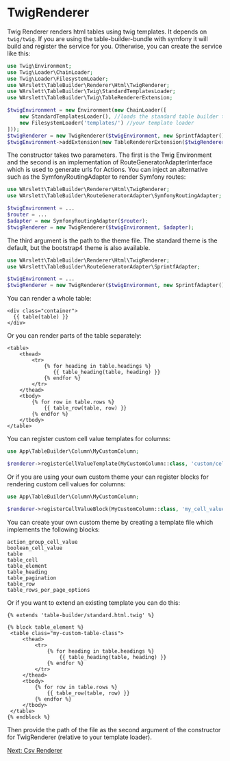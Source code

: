 # TwigRenderer
Twig Renderer renders html tables using twig templates. It depends on `twig/twig`. If you are using the
table-builder-bundle with symfony it will build and register the service for you. Otherwise, you can create the service
like this:
```php
use Twig\Environment;
use Twig\Loader\ChainLoader;
use Twig\Loader\FilesystemLoader;
use WArslett\TableBuilder\Renderer\Html\TwigRenderer;
use WArslett\TableBuilder\Twig\StandardTemplatesLoader;
use WArslett\TableBuilder\Twig\TableRendererExtension;

$twigEnvironment = new Environment(new ChainLoader([
    new StandardTemplatesLoader(), //loads the standard table builder templates
    new FilesystemLoader('templates/') //your template loader
]));
$twigRenderer = new TwigRenderer($twigEnvironment, new SprintfAdapter());
$twigEnvironment->addExtension(new TableRendererExtension($twigRenderer)); // the extension must be loaded
```

The constructor takes two parameters. The first is the Twig Environment and the second is an implementation of
RouteGeneratorAdapterInterface which is used to generate urls for Actions.
You can inject an alternative such as the SymfonyRoutingAdapter to render Symfony routes:
```php
use WArslett\TableBuilder\Renderer\Html\TwigRenderer;
use WArslett\TableBuilder\RouteGeneratorAdapter\SymfonyRoutingAdapter;

$twigEnvironment = ...
$router = ...
$adapter = new SymfonyRoutingAdapter($router);
$twigRenderer = new TwigRenderer($twigEnvironment, $adapter);
```

The third argument is the path to the theme file. The standard theme is the default, but the bootstrap4 theme is also
available.
```php
use WArslett\TableBuilder\Renderer\Html\TwigRenderer;
use WArslett\TableBuilder\RouteGeneratorAdapter\SprintfAdapter;

$twigEnvironment = ...
$twigRenderer = new TwigRenderer($twigEnvironment, new SprintfAdapter(), TwigRenderer::BOOTSTRAP4_THEME_PATH);
```

You can render a whole table:
```twig
<div class="container">
  {{ table(table) }}
</div>
```

Or you can render parts of the table separately:
```twig
<table>
    <thead>
        <tr>
            {% for heading in table.headings %}
               {{ table_heading(table, heading) }}
            {% endfor %}
        </tr>
    </thead>
    <tbody>
        {% for row in table.rows %}
            {{ table_row(table, row) }}
        {% endfor %}
    </tbody>
</table>
```

You can register custom cell value templates for columns:
```php
use App\TableBuilder\Column\MyCustomColumn;

$renderer->registerCellValueTemplate(MyCustomColumn::class, 'custom/cell/value/template.html.twig');
```

Or if you are using your own custom theme your can register blocks for rendering custom cell values for columns:
```php
use App\TableBuilder\Column\MyCustomColumn;

$renderer->registerCellValueBlock(MyCustomColumn::class, 'my_cell_value_block');
```

You can create your own custom theme by creating a template file which implements the following blocks:
```
action_group_cell_value
boolean_cell_value
table
table_cell
table_element
table_heading
table_pagination
table_row
table_rows_per_page_options
```

Or if you want to extend an existing template you can do this:
```twig
{% extends 'table-builder/standard.html.twig' %}

{% block table_element %}
 <table class="my-custom-table-class">
     <thead>
         <tr>
             {% for heading in table.headings %}
                 {{ table_heading(table, heading) }}
             {% endfor %}
         </tr>
     </thead>
     <tbody>
         {% for row in table.rows %}
             {{ table_row(table, row) }}
         {% endfor %}
     </tbody>
 </table>
{% endblock %}
```

Then provide the path of the file as the second argument of the constructor for TwigRenderer (relative to your template
loader).

[Next: Csv Renderer](./csv_renderer.md)
